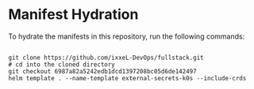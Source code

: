 
# Manifest Hydration

To hydrate the manifests in this repository, run the following commands:

```shell

git clone https://github.com/ixxeL-DevOps/fullstack.git
# cd into the cloned directory
git checkout 6987a82a5242edb1dcd1397208bc05d6de142497
helm template . --name-template external-secrets-k0s --include-crds
```